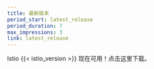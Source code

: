 ```yaml
---
title: 最新版本
period_start: latest_release
period_duration: 7
max_impressions: 3
link: latest_release
---
```


Istio {{< istio_version >}} 现在可用！点击这里下载。
